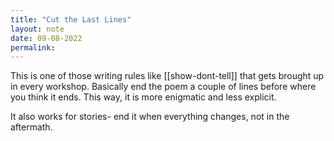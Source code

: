 ```yaml
---
title: "Cut the Last Lines"
layout: note
date: 09-08-2022
permalink:
---
```


This is one of those writing rules like [[show-dont-tell]] that gets brought up in every workshop. Basically end the poem a couple of lines before where you think it ends. This way, it is more enigmatic and less explicit.

It also works for stories- end it when everything changes, not in the aftermath.
